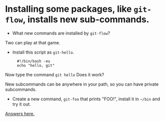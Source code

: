 Installing some packages, like `git-flow`, installs new sub-commands.
=========================================

- What new commands are installed by `git-flow`?

Two can play at that game.

- Install this script as `git-hello`.

        #!/bin/bash -eu
        echo "hello, git"

Now type the command `git hello`
Does it work?

New subcommands can be anywhere in your path, so you can have private subcommands.

- Create a new command, `git-foo` that prints "FOO!", install it in `~/bin` and try it out.

[Answers here.](../../Answers/git-command/adding-a-new-subcommand.md)
